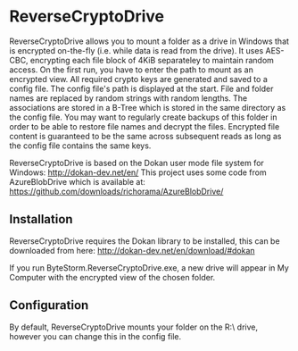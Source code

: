 ReverseCryptoDrive
==============
ReverseCryptoDrive allows you to mount a folder as a drive in Windows that is encrypted on-the-fly (i.e. while data is read from the drive). It uses AES-CBC, encrypting each file block of 4KiB separateley to maintain random access. On the first run, you have to enter the path to mount as an encrypted view. All required crypto keys are generated and saved to a config file. The config file's path is displayed at the start. File and folder names are replaced by random strings with random lengths. The associations are stored in a B-Tree which is stored in the same directory as the config file. You may want to regularly create backups of this folder in order to be able to restore file names and decrypt the files. Encrypted file content is guaranteed to be the same across subsequent reads as long as the config file contains the same keys.

ReverseCryptoDrive is based on the Dokan user mode file system for Windows: http://dokan-dev.net/en/
This project uses some code from AzureBlobDrive which is available at:
https://github.com/downloads/richorama/AzureBlobDrive/

Installation
------------

ReverseCryptoDrive requires the Dokan library to be installed, this can be downloaded from here: http://dokan-dev.net/en/download/#dokan

If you run ByteStorm.ReverseCryptoDrive.exe, a new drive will appear in My Computer with the encrypted view of the chosen folder.

Configuration
-------------

By default, ReverseCryptoDrive mounts your folder on the R:\ drive, however you can change this in the config file.
